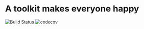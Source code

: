 # A toolkit makes everyone happy

[![Build Status](https://travis-ci.org/insisthzr/happytool.svg?branch=master)](https://travis-ci.org/insisthzr/happytool)
[![codecov](https://codecov.io/gh/insisthzr/happytool/branch/master/graph/badge.svg)](https://codecov.io/gh/insisthzr/happytool)
